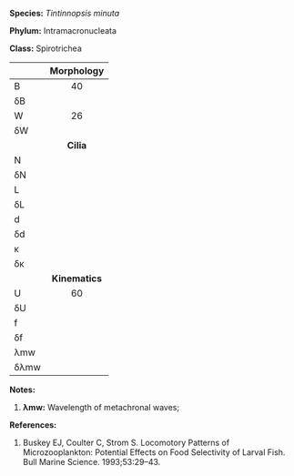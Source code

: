 **Species:** *Tintinnopsis minuta*

**Phylum:** Intramacronucleata

**Class:** Spirotrichea

|      | **Morphology** |
| :--- | :------------: |
| B    | 40 |
| δB   |  |
| W    | 26 |
| δW   |  |
|      | **Cilia** |
| N    |  |
| δN   |  |
| L    |  |
| δL   |  |
| d    |  |
| δd   |  |
| κ    |  |
| δκ   |  |
|      | **Kinematics** |
| U    | 60 |
| δU   |  |
| f    |  |
| δf   |  |
| λmw  |  |
| δλmw |  |

**Notes:**

1. **λmw:** Wavelength of metachronal waves;

**References:**

1. Buskey EJ, Coulter C, Strom S.  Locomotory Patterns of Microzooplankton:  Potential Effects on Food Selectivity of Larval Fish. Bull Marine Science. 1993;53:29–43.
